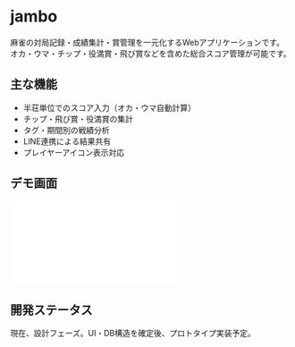 # jambo
麻雀の対局記録・成績集計・賞管理を一元化するWebアプリケーションです。  
オカ・ウマ・チップ・役満賞・飛び賞などを含めた総合スコア管理が可能です。

## 主な機能
- 半荘単位でのスコア入力（オカ・ウマ自動計算）
- チップ・飛び賞・役満賞の集計
- タグ・期間別の戦績分析
- LINE連携による結果共有
- プレイヤーアイコン表示対応

## デモ画面
![UIモック](docs/ui-mock.md)

## 開発ステータス
現在、設計フェーズ。UI・DB構造を確定後、プロトタイプ実装予定。

